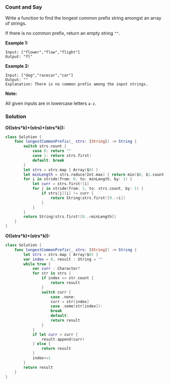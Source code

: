 
### Count and Say

Write a function to find the longest common prefix string amongst an array of strings.

If there is no common prefix, return an empty string `""`.

__Example 1:__
```
Input: ["flower","flow","flight"]
Output: "fl"
```
__Example 2:__
```
Input: ["dog","racecar","car"]
Output: ""
Explanation: There is no common prefix among the input strings.
```
__Note:__

All given inputs are in lowercase letters `a-z`.

### Solution
__O((strs\*k)+(strs)+(strs\*k)):__
```Swift
class Solution {
    func longestCommonPrefix(_ strs: [String]) -> String {
        switch strs.count {
            case 0: return ""
            case 1: return strs.first!
            default: break
        }
        let strs = strs.map { Array($0) }
        let minLength = strs.reduce(Int.max) { return min($0, $1.count) }
        for i in stride(from: 0, to: minLength, by: 1) {
            let curr = strs.first![i]
            for j in stride(from: 1, to: strs.count, by: 1) {
                if strs[j][i] != curr {
                    return String(strs.first![0..<i])
                }
            }
        }
        return String(strs.first![0..<minLength])
    }
}
```
__O((strs\*k)+(strs\*k)):__
```Swift
class Solution {
    func longestCommonPrefix(_ strs: [String]) -> String {
        let strs = strs.map { Array($0) }
        var index = 0, result : String = ""
        while true {
            var curr : Character?
            for str in strs {
                if index == str.count {
                    return result
                }
                switch curr {
                    case .none:
                    curr = str[index]
                    case .some(str[index]):
                    break
                    default:
                    return result
                }
            }
            if let curr = curr {
                result.append(curr)
            } else {
                return result
            }
            index+=1
        }
        return result
    }
}
```